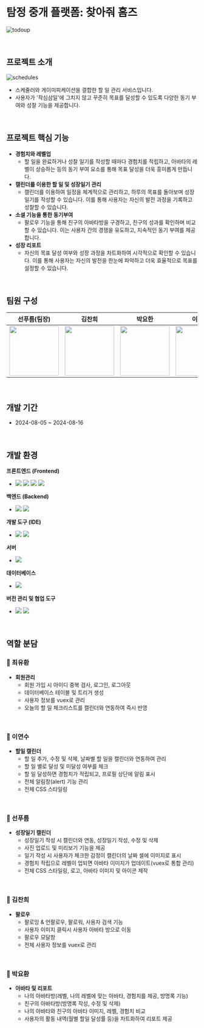 # 탐정 중개 플랫폼: 찾아줘 홈즈
![todoup](https://github.com/user-attachments/assets/2828e037-d3fc-454b-9be6-a93a88ffd9f9)

<br>

## 프로젝트 소개
![schedules](https://github.com/user-attachments/assets/5a2b22b3-fa09-4ca1-851c-747d10b4df38)

- 스케줄러와 게이미피케이션을 결합한 할 일 관리 서비스입니다.
- 사용자가 '작심삼일'에 그치지 않고 꾸준히 목표를 달성할 수 있도록 다양한 동기 부여와 성찰 기능을 제공합니다.

<br>

## 프로젝트 핵심 기능
- **경험치와 레벨업**
  - 할 일을 완료하거나 성찰 일기를 작성할 때마다 경험치를 적립하고, 아바타의 레벨이 상승하는 등의 동기 부여 요소를 통해 목표 달성을 더욱 흥미롭게 만듭니다.
- **캘린더를 이용한 할 일 및 성장일기 관리**
  - 캘린더를 이용하여 일정을 체계적으로 관리하고, 하루의 목표를 돌아보며 성장 일기를 작성할 수 있습니다. 이를 통해 사용자는 자신의 발전 과정을 기록하고 성찰할 수 있습니다.
- **소셜 기능을 통한 동기부여**
  - 팔로우 기능을 통해 친구의 아바타방을 구경하고, 친구의 성과를 확인하며 비교할 수 있습니다. 이는 사용자 간의 경쟁을 유도하고, 지속적인 동기 부여를 제공합니다.
- **성장 리포트**
  - 자신의 목표 달성 여부와 성장 과정을 차트화하여 시각적으로 확인할 수 있습니다. 이를 통해 사용자는 자신의 발전을 한눈에 파악하고 더욱 효율적으로 목표를 설정할 수 있습니다.

<br>

## 팀원 구성

| **선푸름(팀장)** | **김찬희** | **박요한** | **이연수** |  **최유환** |
| :------: |  :------: | :------: | :------: |:------: |
| <img src="https://github.com/user-attachments/assets/071a0e18-a8cf-4d36-9c42-9985fcf76104?v=4" height="130" width="130"> | <img src="https://github.com/user-attachments/assets/6fd98055-7e21-432f-9948-dfe88e613c3c?v=4" height="130" width="130"> | <img src="https://github.com/user-attachments/assets/ad4245c8-8e07-4841-8d9e-ef912f46fb91?v=4" height="130" width="130"> | <img src="https://github.com/user-attachments/assets/c0305ec8-9c6e-4bfb-a783-b194f0656ca1?v=4" height="130" width="130"> |  <img src="https://github.com/user-attachments/assets/0267ffd3-8039-4d0d-9be2-99f1668e14b1?v=4" height="130" width="130"> |

</div>

<br>

## 개발 기간
- 2024-08-05 ~ 2024-08-16

<br>

## 개발 환경

<span><strong>프론트엔드 (Frontend)</strong></span>
- <span>
  <img src="https://img.shields.io/badge/vue.js-4FC08D?style=for-the-badge&logo=vuedotjs&logoColor=white">
  <img src="https://img.shields.io/badge/FullCalendar-2C2255?style=for-the-badge&logo=fullcalendar&logoColor=white">
  <img src="https://img.shields.io/badge/CSS3-1572B6?style=for-the-badge&logo=css3&logoColor=white"/>
  <img src="https://img.shields.io/badge/bootstrap-7952B3?style=for-the-badge&logo=bootstrap&logoColor=white">
</span>

<span><strong>백엔드 (Backend)</strong></span>
- <span>
  <img src="https://img.shields.io/badge/springboot-6DB33F?style=for-the-badge&logo=springboot&logoColor=white"/>
  <img src="https://img.shields.io/badge/MyBatis-BF0024?style=for-the-badge&logo=mybatis&logoColor=white"/>
</span>

<span><strong>개발 도구 (IDE)</strong></span>
- <span>
  <img src="https://img.shields.io/badge/IntelliJ IDEA-2C2255?style=for-the-badge&logo=intellij-idea&logoColor=white"/>
  <img src="https://img.shields.io/badge/Maven-C71A36?style=for-the-badge&logo=apache-maven&logoColor=white"/>
</span>

<span><strong>서버</strong></span>
- <span>
  <img src="https://img.shields.io/badge/Tomcat-F8DC75?style=for-the-badge&logo=apache-tomcat&logoColor=black"/>
</span>

<span><strong>데이터베이스</strong></span>
- <span>
  <img src="https://img.shields.io/badge/Oracle-F80000?style=for-the-badge&logo=oracle&logoColor=white"/>
</span>

<span><strong>버전 관리 및 협업 도구</strong></span>
- <span>
  <img src="https://img.shields.io/badge/GitHub-181717?style=for-the-badge&logo=github&logoColor=white"/>
  <img src="https://img.shields.io/badge/Notion-000000?style=for-the-badge&logo=notion&logoColor=white"/>
</span>

<br>


## 역할 분담

### 🌱 최유환
- **회원관리**
  - 회원 가입 시 아이디 중복 검사, 로그인, 로그아웃
  - 데이터베이스 테이블 및 트리거 생성
  - 사용자 정보를 vuex로 관리
  - 오늘의 할 일 체크리스트를 캘린더와 연동하여 즉시 반영
<br>

### 🌱 이연수
- **할일 캘린더**
  - 할 일 추가, 수정 및 삭제, 날짜별 할 일을 캘린더와 연동하여 관리
  - 할 일 별로 달성 및 미달성 여부를 체크
  - 할 일 달성하면 경험치가 적립되고, 프로필 상단에 알림 표시
  - 전체 알림창(alert) 기능 관리
  - 전체 CSS 스타일링
<br>

### 🌱 선푸름
- **성장일기 캘린더**
  - 성장일기 작성 시 캘린더와 연동, 성장일기 작성, 수정 및 삭제
  - 사진 업로드 및 미리보기 기능을 제공
  - 일기 작성 시 사용자가 체크한 감정이 캘린더의 날짜 셀에 이미지로 표시
  - 경험치 적립으로 레벨이 업되면 아바타 이미지가 업데이트(vuex로 통합 관리)
  - 전체 CSS 스타일링, 로고, 아바타 이미지 및 아이콘 제작
<br>

### 🌱 김찬희
- **팔로우**
  - 팔로잉 & 언팔로우, 팔로워, 사용자 검색 기능
  - 사용자 이미지 클릭시 사용자 아바타 방으로 이동
  - 팔로우 모달창
  - 전체 사용자 정보를 vuex로 관리 
<br>

### 🌱 박요환
- **아바타 및 리포트**
  - 나의 아바타방(레벨, 나의 레벨에 맞는 아바타, 경험치를 제공, 방명록 기능)
  - 친구의 아바타방(방명록 작성, 수정 및 삭제)
  - 나의 아바타와 친구의 아바타 이미지, 레벨, 경험치 비교
  - 사용자의 활동 내역(월별 할일 달성률 등)을 차트화하여 리포트 제공
<br>
